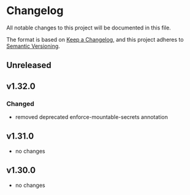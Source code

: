 # Changelog

All notable changes to this project will be documented in this file.

The format is based on [Keep a Changelog](https://keepachangelog.com/en/1.0.0/),
and this project adheres to [Semantic Versioning](https://semver.org/spec/v2.0.0.html).

## Unreleased

## v1.32.0

### Changed

- removed deprecated enforce-mountable-secrets annotation

## v1.31.0

- no changes

## v1.30.0

- no changes
